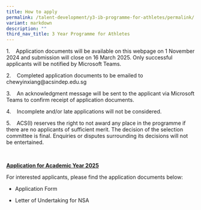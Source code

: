 ```yaml
---
title: How to apply
permalink: /talent-development/y3-ib-programme-for-athletes/permalink/
variant: markdown
description: ""
third_nav_title: 3 Year Programme for Athletes
---
```

<p>1.&nbsp;&nbsp;&nbsp; Application documents will be available on this webpage
on 1 November 2024 and submission will close on 16 March 2025. Only successful
applicants will be notified by Microsoft Teams.</p>
<p>2.&nbsp;&nbsp;&nbsp; Completed application documents to be emailed to
<a rel="noopener noreferrer nofollow" target="_blank">chewyinxiang@acsindep.edu.sg</a>
</p>
<p>3.&nbsp;&nbsp;&nbsp; An acknowledgment message will be sent to the applicant
via Microsoft Teams to confirm receipt of application documents.</p>
<p>4.&nbsp;&nbsp;&nbsp; Incomplete and/or late applications will not be considered.</p>
<p>5.&nbsp;&nbsp;&nbsp; ACS(I) reserves the right to not award any place
in the programme if there are no applicants of sufficient merit. The decision
of the selection committee is final. Enquiries or disputes surrounding
its decisions will not be entertained.</p>
<p>&nbsp;</p>
<p><strong><u>Application for Academic Year 2025</u></strong>
</p>
<p>For interested applicants, please find the application documents below:</p>
<ul data-tight="true" class="tight">
<li>
<p>Application Form</p>
</li>
<li>
<p>Letter of Undertaking for NSA</p>
</li>
</ul>
<p></p>